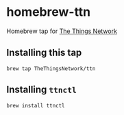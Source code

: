 # homebrew-ttn

Homebrew tap for [The Things Network](https://www.thethingsnetwork.org/)

## Installing this tap

```
brew tap TheThingsNetwork/ttn
```

## Installing `ttnctl`

```
brew install ttnctl
```

